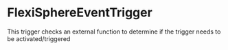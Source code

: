 # FlexiSphereEventTrigger

This trigger checks an external function to determine if the trigger needs to be activated/triggered
